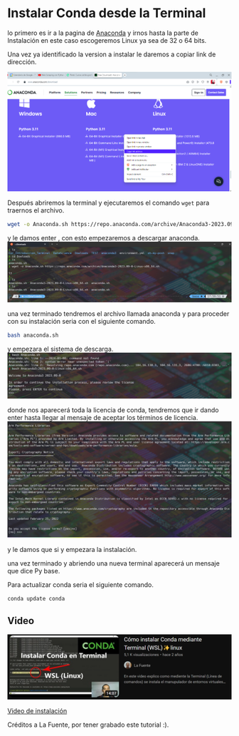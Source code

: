 # Instalar Conda desde la Terminal

lo primero es ir a la pagina de [Anaconda](https://www.anaconda.com/download) y irnos hasta la parte de Instalación en este caso escogeremos Linux ya sea de 32 o 64 bits.

Una vez ya identificado la version a instalar le daremos a copiar link de dirección.

![Alt text](./Pictures/image.png)

Después abriremos la terminal y ejecutaremos el comando ```wget``` para traernos el archivo.

```bash
wget -o Anaconda.sh https://repo.anaconda.com/archive/Anaconda3-2023.09-0-Linux-x86_64.sh
```

y le damos enter , con esto empezaremos a descargar anaconda.
![Alt text](./Pictures/image-1.png)

una vez terminado tendremos el archivo llamada anaconda y para proceder con su instalación seria con el siguiente comando.

```bash
bash anaconda.sh
```

y empezara el sistema de descarga.
![Alt text](./Pictures/image-2.png)

donde nos aparecerá toda la licencia de conda, tendremos que ir dando enter hasta llegar al mensaje de aceptar los términos de licencia.
![Alt text](./Pictures/image-3.png)

y le damos que si y empezara la instalación.

una vez terminado y abriendo una nueva terminal aparecerá un mensaje que dice Py base.

Para actualizar conda seria el siguiente comando.

```bash
conda update conda
```

## Video

![Alt text](./Pictures/video.png)

[Video de instalación](https://www.youtube.com/watch?v=ONEICFGFXnI)

Créditos a La Fuente, por tener grabado este tutorial :).
